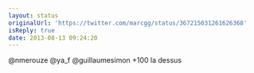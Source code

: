 ```yaml
---
layout: status
originalUrl: 'https://twitter.com/marcgg/status/367215031261626368'
isReply: true
date: 2013-08-13 09:24:20
---
```


@nmerouze @ya_f @guillaumesimon +100 la dessus
